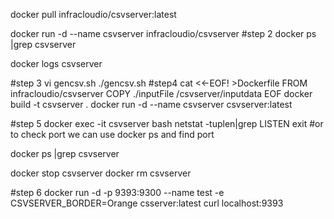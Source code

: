 docker pull infracloudio/csvserver:latest

docker run -d --name csvserver infracloudio/csvserver
#step 2
docker ps |grep csvserver

docker logs csvserver

#step 3 
vi gencsv.sh 
./gencsv.sh
#step4 
cat <<-EOF! >Dockerfile
   FROM infracloudio/csvserver
   COPY ./inputFile /csvserver/inputdata
 EOF
docker build -t csvserver . 
docker run -d --name csvserver csvserver:latest

#step 5 
docker exec -it csvserver bash 
netstat -tuplen|grep LISTEN
exit 
#or to check port we can use docker ps and find port 

docker ps |grep csvserver

docker stop csvserver
docker rm csvserver

#step 6 
docker run -d -p 9393:9300 --name test -e CSVSERVER_BORDER=Orange csserver:latest
curl localhost:9393

